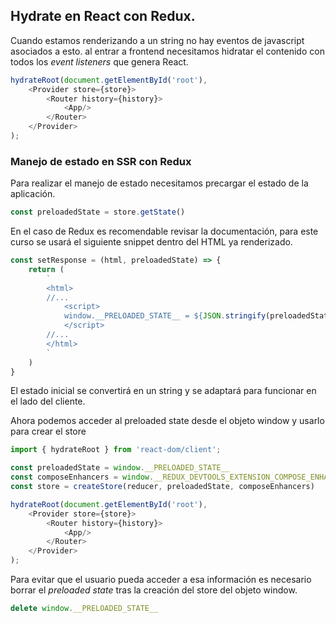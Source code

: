 ## Hydrate en React con Redux.

Cuando estamos renderizando a un string no hay eventos de javascript asociados a esto. al entrar a frontend necesitamos hidratar el contenido con todos los *event listeners* que genera React.

```javascript
hydrateRoot(document.getElementById('root'), 
    <Provider store={store}>
        <Router history={history}>
            <App/>
        </Router>
    </Provider>
);
```

### Manejo de estado en SSR con Redux

Para realizar el manejo de estado necesitamos precargar el estado de la aplicación.

```javascript
const preloadedState = store.getState()
```

En el caso de Redux es recomendable revisar la documentación, para este curso se usará el siguiente snippet dentro del HTML ya renderizado.

```javascript
const setResponse = (html, preloadedState) => {
    return (
        `
        <html>
        //...
            <script>
            window.__PRELOADED_STATE__ = ${JSON.stringify(preloadedState).replace(/</g, '\\u003c')}
            </script>
        //...
        </html>
        `
    )
}
```

El estado inicial se convertirá en un string y se adaptará para funcionar en el lado del cliente.

Ahora podemos acceder al preloaded state desde el objeto window y usarlo para crear el store

```javascript
import { hydrateRoot } from 'react-dom/client';

const preloadedState = window.__PRELOADED_STATE__
const composeEnhancers = window.__REDUX_DEVTOOLS_EXTENSION_COMPOSE_ENHANCERS__
const store = createStore(reducer, preloadedState, composeEnhancers)

hydrateRoot(document.getElementById('root'), 
    <Provider store={store}>
        <Router history={history}>
            <App/>
        </Router>
    </Provider>
);

```

Para evitar que el usuario pueda acceder a esa información es necesario borrar el *preloaded state* tras la creación del store del objeto window.

```javascript
delete window.__PRELOADED_STATE__
```